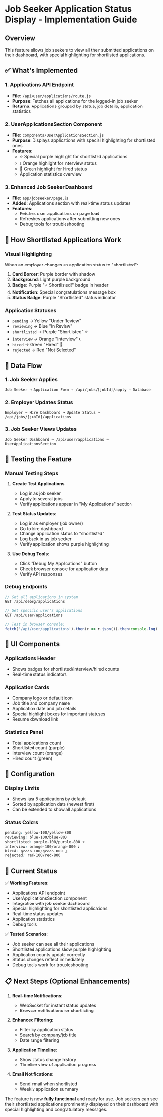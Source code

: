 # Job Seeker Application Status Display - Implementation Guide

## Overview
This feature allows job seekers to view all their submitted applications on their dashboard, with special highlighting for shortlisted applications.

## ✅ **What's Implemented**

### **1. Applications API Endpoint**
- **File**: `/api/user/applications/route.js`
- **Purpose**: Fetches all applications for the logged-in job seeker
- **Returns**: Applications grouped by status, job details, application statistics

### **2. UserApplicationsSection Component**
- **File**: `components/UserApplicationsSection.js`
- **Purpose**: Displays applications with special highlighting for shortlisted ones
- **Features**:
  - ⭐ Special purple highlight for shortlisted applications
  - 📞 Orange highlight for interview status
  - 🎉 Green highlight for hired status
  - Application statistics overview

### **3. Enhanced Job Seeker Dashboard**
- **File**: `app/jobseeker/page.js`
- **Added**: Applications section with real-time status updates
- **Features**:
  - Fetches user applications on page load
  - Refreshes applications after submitting new ones
  - Debug tools for troubleshooting

## 🎯 **How Shortlisted Applications Work**

### **Visual Highlighting**
When an employer changes an application status to "shortlisted":

1. **Card Border**: Purple border with shadow
2. **Background**: Light purple background
3. **Badge**: Purple "⭐ Shortlisted!" badge in header
4. **Notification**: Special congratulations message box
5. **Status Badge**: Purple "Shortlisted" status indicator

### **Application Statuses**
- `pending` → Yellow "Under Review"
- `reviewing` → Blue "In Review"  
- `shortlisted` → Purple "Shortlisted" ⭐
- `interview` → Orange "Interview" 📞
- `hired` → Green "Hired" 🎉
- `rejected` → Red "Not Selected"

## 🔄 **Data Flow**

### **1. Job Seeker Applies**
```
Job Seeker → Application Form → /api/jobs/[jobId]/apply → Database
```

### **2. Employer Updates Status**
```
Employer → Hire Dashboard → Update Status → /api/jobs/[jobId]/applications
```

### **3. Job Seeker Views Updates**
```
Job Seeker Dashboard → /api/user/applications → UserApplicationsSection
```

## 🧪 **Testing the Feature**

### **Manual Testing Steps**

1. **Create Test Applications**:
   - Log in as job seeker
   - Apply to several jobs
   - Verify applications appear in "My Applications" section

2. **Test Status Updates**:
   - Log in as employer (job owner)
   - Go to hire dashboard
   - Change application status to "shortlisted"
   - Log back in as job seeker
   - Verify application shows purple highlighting

3. **Use Debug Tools**:
   - Click "Debug My Applications" button
   - Check browser console for application data
   - Verify API responses

### **Debug Endpoints**

```javascript
// Get all applications in system
GET /api/debug/applications

// Get specific user's applications  
GET /api/user/applications

// Test in browser console:
fetch('/api/user/applications').then(r => r.json()).then(console.log)
```

## 📱 **UI Components**

### **Applications Header**
- Shows badges for shortlisted/interview/hired counts
- Real-time status indicators

### **Application Cards**
- Company logo or default icon
- Job title and company name
- Application date and job details
- Special highlight boxes for important statuses
- Resume download link

### **Statistics Panel**
- Total applications count
- Shortlisted count (purple)
- Interview count (orange)  
- Hired count (green)

## 🔧 **Configuration**

### **Display Limits**
- Shows last 5 applications by default
- Sorted by application date (newest first)
- Can be extended to show all applications

### **Status Colors**
```css
pending: yellow-100/yellow-800
reviewing: blue-100/blue-800  
shortlisted: purple-100/purple-800 ⭐
interview: orange-100/orange-800 📞
hired: green-100/green-800 🎉
rejected: red-100/red-800
```

## 🚀 **Current Status**

✅ **Working Features**:
- Applications API endpoint
- UserApplicationsSection component  
- Integration with job seeker dashboard
- Special highlighting for shortlisted applications
- Real-time status updates
- Application statistics
- Debug tools

✅ **Tested Scenarios**:
- Job seeker can see all their applications
- Shortlisted applications show purple highlighting
- Application counts update correctly
- Status changes reflect immediately
- Debug tools work for troubleshooting

## 📋 **Next Steps** (Optional Enhancements)

1. **Real-time Notifications**:
   - WebSocket for instant status updates
   - Browser notifications for shortlisting

2. **Enhanced Filtering**:
   - Filter by application status
   - Search by company/job title
   - Date range filtering

3. **Application Timeline**:
   - Show status change history
   - Timeline view of application progress

4. **Email Notifications**:
   - Send email when shortlisted
   - Weekly application summary

The feature is now **fully functional** and ready for use. Job seekers can see their shortlisted applications prominently displayed on their dashboard with special highlighting and congratulatory messages.
